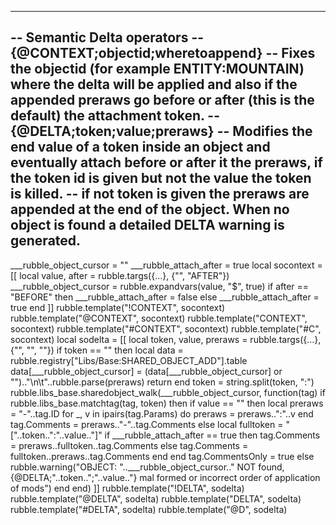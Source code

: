 -------------------------------------------------------------------------------------------------------------------------------------------
--                                 Semantic Delta operators
--      {@CONTEXT;objectid;wheretoappend}
--   Fixes the objectid (for example ENTITY:MOUNTAIN) where the delta will be applied and also if the appended preraws go before or after (this is the default) the attachment token.
--      {@DELTA;token;value;preraws}
--   Modifies the end value of a token inside an object and  eventually attach before or after it the preraws, if the token id is given but not the value the token is killed.
--   if not token is given the preraws are appended at the end of the object. When no object is found a detailed DELTA warning is generated.
-------------------------------------------------------------------------------------------------------------------------------------------
___rubble_object_cursor = ""
___rubble_attach_after = true
local socontext = [[
   local value, after = rubble.targs({...}, {"", "AFTER"})
   ___rubble_object_cursor = rubble.expandvars(value, "$", true)
   if after == "BEFORE" then
      ___rubble_attach_after = false
   else
      ___rubble_attach_after = true
   end
]]
rubble.template("!CONTEXT", socontext)
rubble.template("@CONTEXT", socontext)
rubble.template("CONTEXT", socontext)
rubble.template("#CONTEXT", socontext)
rubble.template("#C", socontext)
local sodelta = [[
   local token, value, preraws = rubble.targs({...}, {"", "", ""})
   if token == "" then
      local data = rubble.registry["Libs/Base:SHARED_OBJECT_ADD"].table
      data[___rubble_object_cursor] = (data[___rubble_object_cursor] or "").."\n\t"..rubble.parse(preraws)
      return
   end
   token = string.split(token, ":")
   rubble.libs_base.sharedobject_walk(___rubble_object_cursor, function(tag)
      if rubble.libs_base.matchtag(tag, token) then
         if value == "" then
            local preraws = "-"..tag.ID
            for _, v in ipairs(tag.Params) do
               preraws = preraws..":"..v
            end
            tag.Comments = preraws.."-"..tag.Comments
         else
            local fulltoken = "["..token..":"..value.."]"
            if ___rubble_attach_after == true then
               tag.Comments = preraws..fulltoken..tag.Comments
            else
               tag.Comments = fulltoken..preraws..tag.Comments
            end
         end
         tag.CommentsOnly = true
      else
      rubble.warning("OBJECT: "..___rubble_object_cursor.." NOT found, {@DELTA;"..token..";"..value.."} mal formed or incorrect order of application of mods")
      end
   end)
]]
rubble.template("!DELTA", sodelta)
rubble.template("@DELTA", sodelta)
rubble.template("DELTA", sodelta)
rubble.template("#DELTA", sodelta)
rubble.template("@D", sodelta)